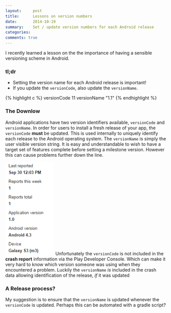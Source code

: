 ```yaml
---
layout:     post
title:      Lessons on version numbers
date:       2014-10-19
summary:    Set / update version numbers for each Android release
categories:
comments: true
---
```


I recently learned a lesson on the the importance of having a sensible versioning
scheme in Android.

### tl;dr

* Setting the version name for each Android release is important!
* If you update the `versionCode`, also update the `versionName`.

{% highlight c %}
versionCode 11
versionName "1.1"
{% endhighlight %}

### The Downlow

Android applications have two version identifiers available, `versionCode` and
`versionName`. In order for users to install a fresh release of your app, the
`versionCode` **must** be updated. This is used internally to uniquely identify
each release to the Android operating system. The `versionName` is simply the
user visible version string. It is easy and understandable to wish to have a
target set of features complete before setting a milestone version. However this
can cause problems further down the line.

<img
class="right fixedWidth"
src="/images/posts/updateVersionNumbers/crashVersionInfo.png"
width="153"
height="292"
alt="Crash report information"
title="Crash report information">
Unfortunately the `versionCode` is not included in the **crash report**
information via the Play Developer Console. Which can make it very
hard to know which version someone was using when they encountered a problem.
Luckily the `versionName` _is_ included in the crash data allowing identification
of the release, _if_ it was updated

### A Release process?

My suggestion is to ensure that the `versionName` is updated whenever the
`versionCode` is updated. Perhaps this can be automated with a gradle script?
